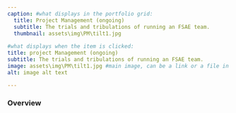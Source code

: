 ```yaml
---
caption: #what displays in the portfolio grid:
  title: Project Management (ongoing)
  subtitle: The trials and tribulations of running an FSAE team. 
  thumbnail: assets\img\PM\tilt1.jpg
  
#what displays when the item is clicked:
title: project Management (ongoing)
subtitle: The trials and tribulations of running an FSAE team. 
image: assets\img\PM\tilt1.jpg #main image, can be a link or a file in assets/img/portfolio
alt: image alt text

---
```

### Overview
